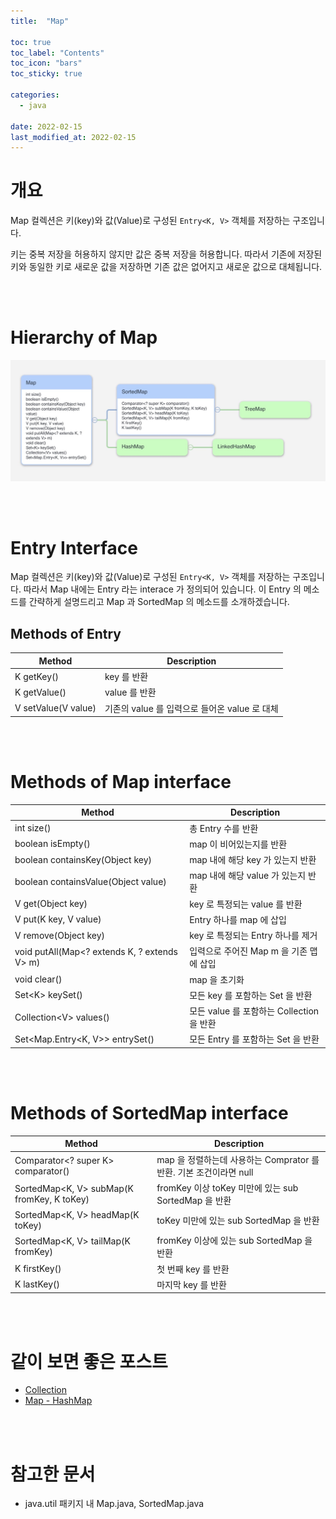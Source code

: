 ```yaml
---
title:  "Map"

toc: true
toc_label: "Contents"
toc_icon: "bars"
toc_sticky: true

categories:
  - java

date: 2022-02-15
last_modified_at: 2022-02-15
---
```


# 개요

 Map 컬렉션은 키(key)와 값(Value)로 구성된 `Entry<K, V>` 객체를 저장하는 구조입니다.

키는 중복 저장을 허용하지 않지만 값은 중복 저장을 허용합니다. 따라서 기존에 저장된 키와 동일한 키로 새로운 값을 저장하면 기존 값은 없어지고 새로운 값으로 대체됩니다.

<br><br>

# Hierarchy of Map

![map](../../assets/images/2022-02-15-java_map/map.jpg)



<br><br>

# Entry Interface

 Map 컬렉션은 키(key)와 값(Value)로 구성된 `Entry<K, V>` 객체를 저장하는 구조입니다. 따라서 Map 내에는 Entry 라는 interace 가 정의되어 있습니다. 이 Entry 의 메소드를 간략하게 설명드리고 Map 과 SortedMap 의 메소드를 소개하겠습니다.

## Methods of Entry

| Method              | Description                                   |
| ------------------- | --------------------------------------------- |
| K getKey()          | key 를 반환                                   |
| K getValue()        | value 를 반환                                 |
| V setValue(V value) | 기존의 value 를 입력으로 들어온 value 로 대체 |

<br><br>

# Methods of Map interface

| Method                                       | Description                               |
| -------------------------------------------- | ----------------------------------------- |
| int size()                                   | 총 Entry 수를 반환                        |
| boolean isEmpty()                            | map 이 비어있는지를 반환                  |
| boolean containsKey(Object key)              | map 내에 해당 key 가 있는지 반환          |
| boolean containsValue(Object value)          | map 내에 해당 value 가 있는지 반환        |
| V get(Object key)                            | key 로 특정되는 value 를 반환             |
| V put(K key, V value)                        | Entry 하나를 map 에 삽입                  |
| V remove(Object key)                         | key 로 특정되는 Entry 하나를 제거         |
| void putAll(Map<? extends K, ? extends V> m) | 입력으로 주어진 Map m 을 기존 맵에 삽입   |
| void clear()                                 | map 을 초기화                             |
| Set\<K> keySet()                             | 모든 key 를 포함하는 Set 을 반환          |
| Collection\<V> values()                      | 모든 value 를 포함하는 Collection 을 반환 |
| Set\<Map.Entry<K, V>> entrySet()             | 모든 Entry 를 포함하는 Set 을 반환        |

<br><br>

# Methods of SortedMap interface

| Method                                     | Description                                                  |
| ------------------------------------------ | ------------------------------------------------------------ |
| Comparator<? super K> comparator()         | map 을 정렬하는데 사용하는 Comprator 를 반환. 기본 조건이라면 null |
| SortedMap<K, V> subMap(K fromKey, K toKey) | fromKey 이상 toKey 미만에 있는 sub SortedMap 을 반환         |
| SortedMap<K, V> headMap(K toKey)           | toKey 미만에 있는 sub SortedMap 을 반환                      |
| SortedMap<K, V> tailMap(K fromKey)         | fromKey 이상에 있는 sub SortedMap 을 반환                    |
| K firstKey()                               | 첫 번째 key 를 반환                                          |
| K lastKey()                                | 마지막 key 를 반환                                           |

<br><br>

# 같이 보면 좋은 포스트

* [Collection](../java_collection)
* [Map - HashMap](../java_map_hashmap)

<br><br>

# 참고한 문서

* java.util 패키지 내 Map.java, SortedMap.java
